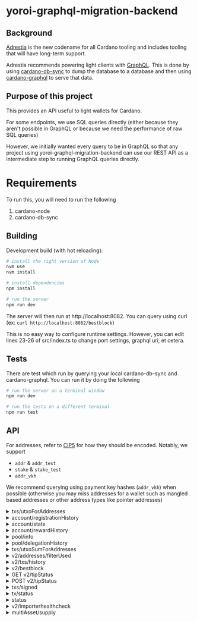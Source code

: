# yoroi-graphql-migration-backend

## Background

[Adrestia](https://github.com/input-output-hk/adrestia) is the new codename for all Cardano tooling and includes tooling that will have long-term support.

Adrestia recommends powering light clients with [GraphQL](https://graphql.org/). This is done by using [cardano-db-sync](https://github.com/input-output-hk/cardano-db-sync) to dump the database to a database and then using [cardano-graphql](https://github.com/input-output-hk/cardano-graphql) to serve that data.

## Purpose of this project

This provides an API useful to light wallets for Cardano.

For some endpoints, we use SQL queries directly (either because they aren't possible in GraphQL or because we need the performance of raw SQL queries)

However, we initially wanted every query to be in GraphQL so that any project using yoroi-graphql-migration-backend can use our REST API as a intermediate step to running GraphQL queries directly.

# Requirements

To run this, you will need to run the following

1) cardano-node
2) cardano-db-sync

## Building

Development build (with hot reloading):
```bash
# install the right version of Node
nvm use
nvm install

# install dependencies
npm install

# run the server
npm run dev
```

The server will then run at http://localhost:8082. You can query using curl (ex: `curl http://localhost:8082/bestblock`)

This is no easy way to configure runtime settings. However, you can edit lines 23-26 of src/index.ts to change port settings, graphql uri, et cetera.

## Tests

There are test which run by querying your local cardano-db-sync and cardano-graphql. You can run it by doing the following
```bash
# run the server on a terminal window
npm run dev

# run the tests on a different terminal
npm run test
```

## API

For addresses, refer to [CIP5](https://github.com/cardano-foundation/CIPs/tree/master/CIP5) for how they should be encoded. Notably, we support

- `addr` & `addr_test`
- `stake` & `stake_test`
- `addr_vkh`

We recommend querying using payment key hashes (`addr_vkh`) when possible (otherwise you may miss addresses for a wallet such as mangled based addresses or other address types like pointer addresses)

<details>
  <summary>txs/utxoForAddresses</summary>
  Input

  Up to 50 addresses in the request

  ```js
  {
    // byron addresses, bech32 address, bech32 stake addresses or addr_vkh
    addresses: Array<string>
  }
  ```

  Output

  ```js
  Array<{
    utxo_id: string, // concat tx_hash and tx_index
    tx_hash: string,
    tx_index: number,
    block_num: number, // NOTE: not slot_no
    receiver: string,
    amount: string,
    assets: Asset[],
  }>
  ```
</details>
<details>
  <summary>account/registrationHistory</summary>
  Input

  ```js
  {
    // bech32 stake address
    addresses: Array<string>
  }
  ```

  Output

  ```js
  {
    [addresses: string]: Array<{|
      slot: number,
      txIndex: number,
      certIndex: number,
      certType: "StakeRegistration"|"StakeDeregistration",
    |}>
  }
  ```
</details>
<details>
  <summary>account/state</summary>
  Input

  ```js
  {
    // bech32 stake addresses
    addresses: Array<string>
  }
  ```

  Output

  ```js
  {
    [addresses: string]: null | {|
      poolOperator: null, // not implemented yet
      remainingAmount: string, // current remaining awards
      rewards: string, //all the rewards every added (not implemented yet)
      withdrawals: string // all the withdrawals that have ever happened (not implemented yet)
    |}
  }
  ```
</details>
<details>
  <summary>account/rewardHistory</summary>
  Input

  ```js
  {
    // bech32 stake address
    addresses: Array<string>
  }
  ```

  Output

  ```js
  {
    [addresses: string]: Array<{
      epoch: number,
      reward: string,
      poolHash: string,
    }>
  }
  ```
</details>
<details>
  <summary>pool/info</summary>
  Input

  ```js
  {
    poolIds: Array<string> // operator key (pool id)
  }
  ```

  Output

  ```js
  {
    [poolId: string]: null | {|
      info: {
        name?: string,
        description?: string,
        ticker?: string,
        ... // other stuff from SMASH.
      },
      history: Array<{|
        epoch: number,
        slot: number,
        tx_ordinal: number
        cert_ordinal: number
        payload: Certificate // see `v2/txs/history`
      |}>
    |}
  }
 ```
</details>
<details>
  <summary>pool/delegationHistory</summary>
  Input

  ```js
  {
    poolRanges: Dictionary<string, Dictionary<string, {fromEpoch: number, toEpoch?: number}>> // operator key (pool id), fromEpoch and toEpoch are inclusive
  }
  ```

  Output

  ```js
  [
    {|
        epoch: number;    
        poolHash: string;
        slot: number;
        tx_ordinal: number
        cert_ordinal: number;
        payload: Certificate | null;
        info: {
            name?: string;
            description?: string;
            ticket?: string;
            homepage?: string;
        }
    |}
  ]
```
</details>
<details>
  <summary>txs/utxoSumForAddresses</summary>
  Input

  Up to 50 addresses in the request

  ```js
  {
    addresses: Array<string>
  }
  ```

  Output

  ```js
  {
    sum: ?string,
    tokensBalance: [
      amount: string,
      assetId: string
    ]
  }
  ```
</details>
<details>
  <summary>v2/addresses/filterUsed</summary>
  Input

  Up to 50 addresses in the request

  ```js
  {
    // byron addresses, bech32 address or addr_vkh
    addresses: Array<string>
  }
  ```

  Output

  ```js
  Array<string>
  ```
</details>
<details>
  <summary>v2/txs/history</summary>
  Since short rollbacks are common (by design) in Cardano Shelley, your app needs to be ready for this. The pagination mechanism should help make this easy for you.

  To handle pagination, we use an `after` and `untilBlock` field that refers to positions inside the chain. Usually, pagination works as follows:
  1) Query the `bestblock` endpoint to get the current tip of the chain (and call this `untilBlock`)
  2) Look up the last transaction your application has saved locally (and call this `after`)
  3) Query everything between `untilBlock` and `after`. If `untilBlock` no long exists, requery. If `after` no long exists, mark the transaction as failed and re-query with an earlier transaction
  4) If more results were returned than the maximum responses you can receive for one query, find the most recent transction included in the response and set this as the new `after` and then query again (with the same value for `untilBlock`)

  **Note**: this endpoint will throw an error if either the `untilBlock` or `after` fields no longer exist inside the blockchain (allowing your app to handle rollbacks). Notably, the error codes are
  - 'REFERENCE_BLOCK_MISMATCH'
  - 'REFERENCE_TX_NOT_FOUND'
  - 'REFERENCE_BEST_BLOCK_MISMATCH'

  Input

  Up to 50 addresses in the request

  ```js
  {
    // byron addresses, bech32 address, bech32 stake addresses or addr_vkh
    addresses: Array<string>,
    // omitting "after" means you query starting from the genesis block
    after?: {
      block: string, // block hash
      tx: string, // tx hash
    },
    untilBlock: string, // block hash - inclusive
  }
  ```

  Output

  Up to `50` transactions are returned. Use pagination with the `after` field to get more.

  ```js
  Array<{
    // information that is only present if block is included in the blockchain
    block_num: null | number,
    block_hash: null | string,
    tx_ordinal: null | number,
    time: null | string, // timestamp with timezone
    epoch: null | number,
    slot: null | number,

    // information that is always present
    type: 'byron' | 'shelley',
    hash: string,
    last_update: string, // timestamp with timezone
    tx_state: 'Successful' | 'Failed' | 'Pending',
    inputs: Array<{ // these will be ordered by the input transaction id asc
      address: string,
      amount: string,
      id: string, // concatenation of txHash || index
      index: number,
      txHash: string, 
      assets: Asset[]
    }>,
    collateral_inputs: Array<{
      address: string,
      amount: string,
      id: string, // concatenation of txHash || index
      index: number,
      txHash: string,
      assets: Asset[]
    }>,
    outputs: Array<{ //these will be ordered by transaction index asc.
      address: string,
      amount: string,
      assets: Asset[]
    }>,
    withdrawals: Array<{| address: string, // hex
      amount: string
    |}>,
    certificates: Array<{|
      kind: 'StakeRegistration',
      rewardAddress:string, //hex
    |} | {|
      kind: 'StakeDeregistration',
      rewardAddress:string, // hex
    |} | {|
      kind: 'StakeDelegation',
      rewardAddress:string, // hex
      poolKeyHash: string, // hex
    |} | {|
      kind: 'PoolRegistration',
      poolParams: {|
        operator: string, // hex
        vrfKeyHash: string, // hex
        pledge: string,
        cost: string,
        margin: number,
        rewardAccount: string, // hex
        poolOwners: Array<string>,  // hex
        relays: Array<{| ipv4: string|null,
          ipv6: string|null,
          dnsName: string|null,
          dnsSrvName: string|null,
          port: string|null |}>,
        poolMetadata: null | {|
          url: string,
          metadataHash: string, //hex
        |},
      |},
    |} | {|
      type: 'PoolRetirement',
      poolKeyHash: string, // hex
      epoch: number,
    |} {|
      type: 'MoveInstantaneousRewardsCert',
      rewards: { [addresses: string]: string } // dictionary of stake addresses to their reward amounts in lovelace
      pot: 0 | 1 // 0 = Reserves, 1 = Treasury
    |}>,
    valid_contract: boolean, // False if the contract is invalid. True if the contract is valid or there is no contract.
    script_size: number, // The sum of the script sizes (in bytes) of scripts in the transaction.
  }>
  ```
</details>
<details>
  <summary>v2/bestblock</summary>
  Input

  None (GET request)

  Output

  ```js
  {
    // 0 if no blocks in db
    height: number,
    // null when no blocks in db
    epoch: null | number,
    slot: null | number,
    hash: null | string,
  }
  ```
</details>
<details>
  <summary>GET v2/tipStatus</summary>
  Input

  None (GET request)

  Output

  ```js
  {
    safeBlock: string,
    bestBlock: string
  }
  ```
</details>
<details>
  <summary>POST v2/tipStatus</summary>
  Input

  ```js
  {
    reference: {
      bestBlocks: string[]
    }
  }
  ```

  Output

  ```js
  {
    safeBlock: string,
    bestBlock: string,
    reference: {
      lastFoundSafeBlock: string,
      lastFoundBestBlock: string
    }
  }
  ```
</details>
<details>
  <summary>txs/signed</summary>
  Input

  ```js
  {
    // base64 encoding of the transaction
    signedTx: string,
  }
  ```

  Output

  ```js
  {
    // this is calculated based on the submitted `signedTx`, and will be an exact match of the transaction ID on the blockchain once the transaction is confirmed
    txId: string
  }
  ```
</details>
<details>
  <summary>tx/status</summary>
  This endpoint is used to return the current on-chain status of up to 100 transactions, given their ids. Currently, we return only the depth, meaning the number of blocks on top of the transactions

  Input

  ```
  {
    "txHashes": string[]
  }
  ```

  Output: the `txHashes` sent in the request are transformed into keys under the `depth` field, and the value corresponding to this key will be the number of blocks on top of the transaction

  ```
  {
    "depth": {
      "<txHash>": number
    }
  }
  ```


</details>
<details>
  <summary>status</summary>

  This endpoint is used to test whether or not the server can still be reached and get any manually flagged errors.

  Input

  None (GET request)

  Output

  ```js
  {
    isServerOk: boolean, // heartbeat endpoint for server. IF you want the node status, use v2/importerhealthcheck instead
    isMaintenance: boolean, // manually set and indicates you should disable ADA integration in your app until it returns false. Use to avoid weird app-side behavior during server upgrades.
    serverTime: number, // in millisecond unix time
  }
  ```
</details>
<details>
  <summary>v2/importerhealthcheck</summary>
  This endpoint is used to check whether or not the underlying node is properly syncing

  Input

  None (GET request)

  Output

  200 status if things look good. Error if node is not syncing


</details>
<details>
  <summary>multiAsset/supply</summary>
  This endpoint is used to get current supplies of given multi assets

  Input

  ```js
  {
    // list of multi assets to get supplies of
    assets: Array<{
      policy: string,
      name: string
    }>
  }
  ```

  Output

  ```js
  {
    // current supplies of given assets.
    // entry for an asset is null if it is not found.
    supplies: {
      "${asset.policy}.${asset.name}": number | null
    }
  }
  ```
</details>
